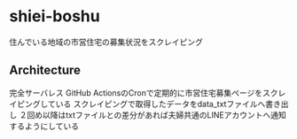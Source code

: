 # shiei-boshu
住んでいる地域の市営住宅の募集状況をスクレイピング

## Architecture
完全サーバレス
GitHub ActionsのCronで定期的に市営住宅募集ページをスクレイピングしている
スクレイピングで取得したデータをdata_txtファイルへ書き出し
２回め以降はtxtファイルとの差分があれば夫婦共通のLINEアカウントへ通知するようにしている
